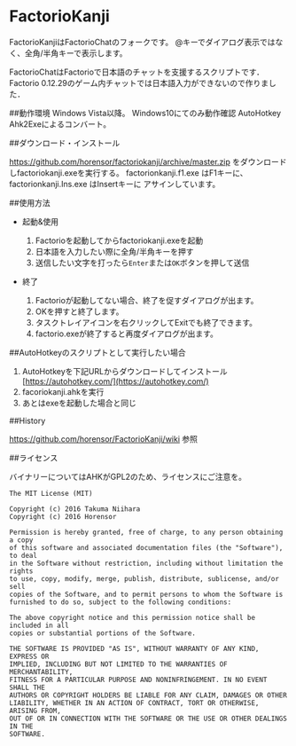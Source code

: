 # FactorioKanji
FactorioKanjiはFactorioChatのフォークです。
@キーでダイアログ表示ではなく、全角/半角キーで表示します。

FactorioChatはFactorioで日本語のチャットを支援するスクリプトです．
Factorio 0.12.29のゲーム内チャットでは日本語入力ができないので作りました．

##動作環境
Windows Vista以降。
Windows10にてのみ動作確認
AutoHotkey Ahk2Exeによるコンバート。

##ダウンロード・インストール

  https://github.com/horensor/factoriokanji/archive/master.zip
  をダウンロードしfactoriokanji.exeを実行する。
  factorionkanji.f1.exe はF1キーに、factorionkanji.Ins.exe はInsertキーに
  アサインしています。


##使用方法
- 起動&使用
  1. Factorioを起動してからfactoriokanji.exeを起動
  2. 日本語を入力したい際に全角/半角キーを押す
  3. 送信したい文字を打ったら`Enter`または`OK`ボタンを押して送信

- 終了
  1. Factorioが起動してない場合、終了を促すダイアログが出ます。
  2. OKを押すと終了します。
  3. タスクトレイアイコンを右クリックしてExitでも終了できます。
  4. factorio.exeが終了すると再度ダイアログが出ます。
  

##AutoHotkeyのスクリプトとして実行したい場合

 1. AutoHotkeyを下記URLからダウンロードしてインストール
   [https://autohotkey.com/](https://autohotkey.com/)
 2. facoriokanji.ahkを実行
 3. あとはexeを起動した場合と同じ

##History

https://github.com/horensor/FactorioKanji/wiki 参照

##ライセンス

バイナリーについてはAHKがGPL2のため、ライセンスにご注意を。
```
The MIT License (MIT)

Copyright (c) 2016 Takuma Niihara
Copyright (c) 2016 Horensor

Permission is hereby granted, free of charge, to any person obtaining a copy
of this software and associated documentation files (the "Software"), to deal
in the Software without restriction, including without limitation the rights
to use, copy, modify, merge, publish, distribute, sublicense, and/or sell
copies of the Software, and to permit persons to whom the Software is
furnished to do so, subject to the following conditions:

The above copyright notice and this permission notice shall be included in all
copies or substantial portions of the Software.

THE SOFTWARE IS PROVIDED "AS IS", WITHOUT WARRANTY OF ANY KIND, EXPRESS OR
IMPLIED, INCLUDING BUT NOT LIMITED TO THE WARRANTIES OF MERCHANTABILITY,
FITNESS FOR A PARTICULAR PURPOSE AND NONINFRINGEMENT. IN NO EVENT SHALL THE
AUTHORS OR COPYRIGHT HOLDERS BE LIABLE FOR ANY CLAIM, DAMAGES OR OTHER
LIABILITY, WHETHER IN AN ACTION OF CONTRACT, TORT OR OTHERWISE, ARISING FROM,
OUT OF OR IN CONNECTION WITH THE SOFTWARE OR THE USE OR OTHER DEALINGS IN THE
SOFTWARE.
```
